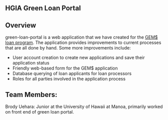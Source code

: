 ## HGIA Green Loan Portal

## Overview

green-loan-portal is a web application that we have created for the [GEM$ loan program](https://gems.hawaii.gov/). The application provides improvements to current processes that are all done by hand. Some more improvements include:

* User account creation to create new applications and save their application status
* Friendly web-based form for the GEM$ application
* Database querying of loan applicants for loan processors
* Roles for all parties involved in the application process

## Team Members:

Brody Uehara: Junior at the University of Hawaii at Manoa, primarily worked on front end of green loan portal. 
